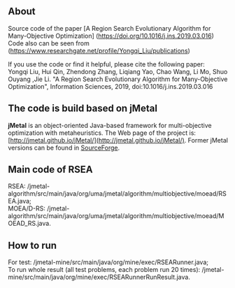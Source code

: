 About
-----
Source code of the paper [A Region Search Evolutionary Algorithm for Many-Objective Optimization] (https://doi.org/10.1016/j.ins.2019.03.016)    
Code also can be seen from (https://www.researchgate.net/profile/Yongqi_Liu/publications)

If you use the code or find it helpful, please cite the following paper:  
Yongqi Liu, Hui Qin, Zhendong Zhang, Liqiang Yao, Chao Wang, Li Mo, Shuo Ouyang ,Jie Li. "A Region Search Evolutionary Algorithm for Many-Objective Optimization", Information Sciences, 2019, doi:10.1016/j.ins.2019.03.016

## The code is build based on jMetal
**jMetal** is an object-oriented Java-based framework for multi-objective optimization with metaheuristics.
The Web page of the project is: [http://jmetal.github.io/jMetal/](http://jmetal.github.io/jMetal/). Former jMetal versions can be found in [SourceForge](http://jmetal.sourceforge.net). 

## Main code of RSEA
RSEA: /jmetal-algorithm/src/main/java/org/uma/jmetal/algorithm/multiobjective/moead/RSEA.java;  
MOEA/D-RS: /jmetal-algorithm/src/main/java/org/uma/jmetal/algorithm/multiobjective/moead/MOEAD_RS.java.

## How to run
For test: /jmetal-mine/src/main/java/org/mine/exec/RSEARunner.java;  
To run whole result (all test problems, each problem run 20 times): /jmetal-mine/src/main/java/org/mine/exec/RSEARunnerRunResult.java.

